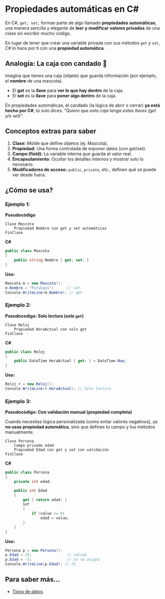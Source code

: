 # Propiedades automáticas en C#

En C#, `get; set;` forman parte de algo llamado **propiedades automáticas**, una manera sencilla y elegante de **leer y modificar valores privados** de una clase sin escribir mucho código.

En lugar de tener que crear una variable privada con sus métodos `get` y `set`, C# lo hace por ti con una **propiedad automática**.

## Analogía: La caja con candado 🔐

Imagina que tienes una caja (objeto) que guarda información (por ejemplo, el **nombre** de una mascota).

* El **get** es la **llave** para **ver lo que hay dentro** de la caja.
* El **set** es la **llave** para **poner algo dentro** de la caja.

En propiedades automáticas, el candado (la lógica de abrir o cerrar) **ya está hecho por C#**, tú solo dices:
*"Quiero que esta caja tenga estas llaves (get y/o set)".*

## Conceptos extras para saber

1. **Clase:** Molde que define objetos (ej. Mascota).
2. **Propiedad:** Una forma controlada de exponer datos (con get/set).
3. **Campo (field):** La variable interna que guarda el valor real.
4. **Encapsulamiento:** Ocultar los detalles internos y mostrar solo lo necesario.
5. **Modificadores de acceso:** `public`, `private`, etc., definen qué se puede ver desde fuera.

## ¿Cómo se usa?

### Ejemplo 1:

**Pseudocódigo**

```pseudocodigo
Clase Mascota
    Propiedad Nombre con get y set automáticos
FinClase
```

**C\#**

```csharp
public class Mascota
{
    public string Nombre { get; set; }
}
```

**Uso:**

```csharp
Mascota m = new Mascota();
m.Nombre = "Firulais";      // set
Console.WriteLine(m.Nombre); // get
```

### Ejemplo 2:

**Pseudocodigo: Solo lectura (solo `get`)**

```pseudocodigo
Clase Reloj
    Propiedad HoraActual con solo get
FinClase
```

**C\#**

```csharp
public class Reloj
{
    public DateTime HoraActual { get; } = DateTime.Now;
}
```

**Uso:**

```csharp
Reloj r = new Reloj();
Console.WriteLine(r.HoraActual); // Solo lectura
```

### Ejemplo 3:

**Pseudocódigo: Con validación manual (propiedad completa)**

Cuando necesitas lógica personalizada (como evitar valores negativos), ya **no usas propiedad automática**, sino que defines tu campo y tus métodos manualmente.

```pseudocodigo
Clase Persona
    Campo privado edad
    Propiedad Edad con get y set con validación
FinClase
```

**C\#**

```csharp
public class Persona
{
    private int edad;

    public int Edad
    {
        get { return edad; }
        set
        {
            if (value >= 0)
                edad = value;
        }
    }
}
```

**Uso:**

```csharp
Persona p = new Persona();
p.Edad = 25;                // válido
p.Edad = -5;                // no se asigna
Console.WriteLine(p.Edad); // 25
```
## Para saber más...

- [Tipos de datos](ApuntesDigitales/programacion/tiposDatos/tiposDatos.md).

<!-- documentación oficial -->